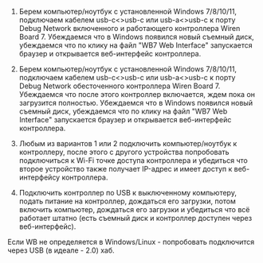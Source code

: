 1. Берем компьютер/ноутбук с установленной Windows 7/8/10/11, подключаем кабелем usb-c<>usb-c
или usb-a<>usb-c к порту Debug Network включенного и работающего контроллера Wiren Board 7.
Убеждаемся что в Windows появился новый съемный диск, убеждаемся что по клику на файл
"WB7 Web Interface" запускается браузер и открывается веб-интерфейс контроллера.

2. Берем компьютер/ноутбук с установленной Windows 7/8/10/11, подключаем кабелем usb-c<>usb-c
или usb-a<>usb-c к порту Debug Network обесточенного контроллера Wiren Board 7.
Убеждаемся что после этого контроллер включается, ждем пока он загрузится полностью.
Убеждаемся что в Windows появился новый съемный диск, убеждаемся что по клику на файл
"WB7 Web Interface" запускается браузер и открывается веб-интерфейс контроллера.

3. Любым из вариантов 1 или 2 подключить компьютер/ноутбук к контроллеру, после этого с
другого устройства попробовать подключиться к Wi-Fi точке доступа контроллера и убедиться
что второе устройство также получает IP-адрес и имеет доступ к веб-интерфейсу контроллера.

4. Подключить контроллер по USB к выключенному компьютеру, подать питание на контроллер,
дождаться его загрузки, потом включить компьютер, дождаться его загрузки и убедиться что
всё работает штатно (есть съемный диск и контроллер доступен через веб-интерфейс).

Если WB не определяется в Windows/Linux - попробовать подключится через USB (в идеале - 2.0) хаб.
